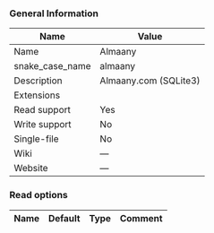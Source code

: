 
### General Information ###
Name | Value
---- | -------
Name | Almaany
snake_case_name | almaany
Description | Almaany.com (SQLite3)
Extensions | 
Read support | Yes
Write support | No
Single-file | No
Wiki | ―
Website | ―


### Read options ###
Name | Default | Type | Comment
---- | ------- | ---- | -------

